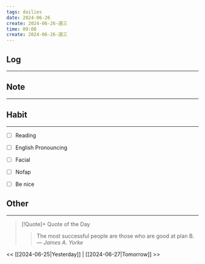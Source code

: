 ```yaml
---
tags: dailies  
date: 2024-06-26
create: 2024-06-26-週三
time: 09:08
create: 2024-06-26-週三
---
```


## Log
---


## Note
---


## Habit
---
- [ ] Reading
- [ ] English Pronouncing
- [ ] Facial
- [ ] Nofap
- [ ] Be nice


## Other
---

> [!Quote]+ Quote of the Day
> > The most successful people are those who are good at plan B.
> — <cite>James A. Yorke</cite>

<< [[2024-06-25|Yesterday]] | [[2024-06-27|Tomorrow]] >>